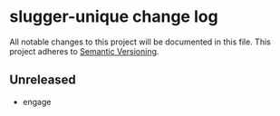 # slugger-unique change log

All notable changes to this project will be documented in this file.
This project adheres to [Semantic Versioning](http://semver.org/).

## Unreleased
* engage
